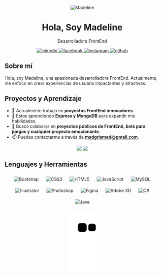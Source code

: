 <!-- Header Section -->
<p align="center">
  <img src="https://i.imgur.com/dRb3NiT.png" alt="Madeline" width="150" height="150">
</p>

<h1 align="center">Hola, Soy Madeline</h1>
<p align="center">Desarrolladora FrontEnd</p>

<!-- Social Media Badges -->
<p align="center">
  <a href="https://linkedin.com/in/madgrismad" target="_blank">
    <img src="https://img.shields.io/badge/linkedin-%231E77B5.svg?&style=for-the-badge&logo=linkedin&logoColor=white" alt="linkedin">
  </a>
  <a href="https://www.facebook.com/MADGRISMAD" target="_blank">
    <img src="https://img.shields.io/badge/facebook-%232E87FB.svg?&style=for-the-badge&logo=facebook&logoColor=white" alt="facebook">
  </a>
  <a href="https://instagram.com/madgrismad" target="_blank">
    <img src="https://img.shields.io/badge/instagram-%23000000.svg?&style=for-the-badge&logo=instagram&logoColor=white" alt="instagram">
  </a>
  <a href="https://github.com/MADGRISMAD" target="_blank">
    <img src="https://img.shields.io/badge/github-%2324292e.svg?&style=for-the-badge&logo=github&logoColor=white" alt="github">
  </a>
</p>

<!-- About Me Section -->
## Sobre mí
Hola, soy Madeline, una apasionada desarrolladora FrontEnd. Actualmente, me enfoco en crear experiencias de usuario impactantes y atractivas.

<!-- Project and Learning Section -->
## Proyectos y Aprendizaje
- 🔭 Actualmente trabajo en **proyectos FrontEnd innovadores**.
- 🌱 Estoy aprendiendo **Express y MongoDB** para expandir mis habilidades.
- 👯 Busco colaborar en **proyectos públicos de FrontEnd, bots para juegos y cualquier proyecto emocionante**.
- 📫 Puedes contactarme a través de **madgrismad@gmail.com**.

<!-- GitHub Stats Section -->
<div align="center">
  <img height="170em" src="https://github-readme-stats.vercel.app/api?username=MADGRISMAD&show_icons=true&theme=dracula&include_all_commits=true&count_private=true"/>
  <img height="170em" src="https://github-readme-stats.vercel.app/api/top-langs/?username=MADGRISMAD&layout=compact&langs_count=7&theme=dracula"/>
</div>

<!-- Skills Section -->
## Lenguajes y Herramientas
<div align="center">  
  <img src="https://profilinator.rishav.dev/skills-assets/bootstrap-plain.svg" alt="Bootstrap" height="50" style="margin: 10px" />  
  <img src="https://profilinator.rishav.dev/skills-assets/css3-original-wordmark.svg" alt="CSS3" height="50" style="margin: 10px" />  
  <img src="https://profilinator.rishav.dev/skills-assets/html5-original-wordmark.svg" alt="HTML5" height="50" style="margin: 10px" />  
  <img src="https://profilinator.rishav.dev/skills-assets/javascript-original.svg" alt="JavaScript" height="50" style="margin: 10px" />  
  <img src="https://profilinator.rishav.dev/skills-assets/mysql-original-wordmark.svg" alt="MySQL" height="50" style="margin: 10px" />  
  <img src="https://profilinator.rishav.dev/skills-assets/adobe_illustrator-icon.svg" alt="Illustrator" height="50" style="margin: 10px" />  
  <img src="https://profilinator.rishav.dev/skills-assets/photoshop-plain.svg" alt="Photoshop" height="50" style="margin: 10px" />  
  <img src="https://profilinator.rishav.dev/skills-assets/figma-icon.svg" alt="Figma" height="50" style="margin: 10px" />  
  <img src="https://profilinator.rishav.dev/skills-assets/adobexd.png" alt="Adobe XD" height="50" style="margin: 10px" />  
  <img src="https://profilinator.rishav.dev/skills-assets/csharp-original.svg" alt="C#" height="50" style="margin: 10px" />  
  <img src="https://profilinator.rishav.dev/skills-assets/java-original-wordmark.svg" alt="Java" height="50" style="margin: 10px" />  
</div>  

<!-- GitHub Contribution Graph Snake Animation -->
<div align="center">
  <br>
  <img src="https://github.com/MADGRISMAD/MADGRISMAD/blob/output/github-contribution-grid-snake.svg">
  <br>
</div>
